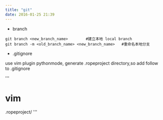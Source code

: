```yaml
---
title: "git"
date: 2016-01-25 21:39
---
```


* branch

```
git branch <new_branch_name>        #建立本地 local branch
git branch -m <old_branch_name> <new_branch_name>   #重命名本地分支
```

* .gitignore

use vim plugin pythonmode, generate .ropeproject directory,so add follow to .gitignore

'''
# vim
.ropeproject/
'''